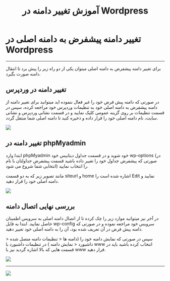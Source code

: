 ﻿---
title: "آموزش تغییر دامنه در Wordpress"
sidebar_label: "تغییر دامنه پیشفرض به دامنه اصلی"
description: "برای تغییر دامنه پیشفرض به دامنه اصلی میتوان یکی از دو راه زیر را پیش برد تا انتقال دامنه صورت بگیرد."
---

# تغییر دامنه پیشفرض به دامنه اصلی در Wordpress
---

برای تغییر دامنه پیشفرض به دامنه اصلی میتوان یکی از دو راه زیر را پیش برد تا انتقال دامنه صورت بگیرد.

## تغییر دامنه در وردپرس
در صورتی که دامنه پیش فرض خود را غیر فعال ننموده اید میتوانید برای تغییر دامنه از دامنه پیشفرض به دامنه اصلی خود به تنظیمات وردپرس خود مراجعه کرده، سپس در قسمت تنظیمات بر روی گزینه عمومی کلیک نمایید و در قسمت نشانی وردپرس و نشانی سایت، نام دامنه اصلی خود را قرار داده و ذخیره کنید تا دامنه اصلی شما منتقل گردد.

![](https://s1.chabokan.net/docs/images/Screenshot-1402-07-05-at-5.08.04%E2%80%AFPM.png)

## تغییر دامنه در phpMyadmin

ابتدا وارد phpMyadmin خود شوید و در قسمت جداول دیتابیس خود wp-options (در صورتی که پیشفرض جداول خود را تغییر داده باشید قسمت پیشفرض جداولتان با نام انتخابی شما شروع می شود) را انتخاب نمایید.

مانند تصویر زیر که به دو قسمت siteurl و home اشاره شده است را Edit نمایید و دامنه اصلی خود را قرار دهید.

![](https://s1.chabokan.net/docs/images/dburl.jpg)

## بررسی نهایی اتصال دامنه

در آخر نیز میتوانید موارد زیر را چک کرده تا از اتصال دامنه اصلی به سرویس اطمینان حاصل نمایید. ابتدا به فایل wp-config سرویس خود مراجعه نموده و در صورتی که دامنه پیش فرض در آن تعریف شده بود، آن را به دامنه اصلی خود تغییر دهید.

سپس در صورتی که نمایش دامنه خود را (دامنه ها < تنظیمات دامنه متصل شده < داشبورد < نمایش دامنه ) در تنظیمات داشبورد با www انتخاب کرده باشید باید در قسمت هایی که بالا اشاره گردید نیز با www قرار دهید.

![](https://s1.chabokan.net/docs/images/domains-panel-2.jpg)

---
<a href="https://hub.chabokan.net/fa/services/create/wordpress" ><img src="https://s1.chabokan.net/docs/images/wordpress-docs-banner-1.jpg" /></a>